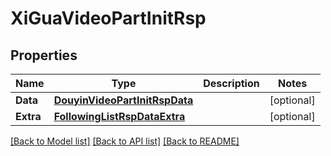 # XiGuaVideoPartInitRsp

## Properties

Name | Type | Description | Notes
------------ | ------------- | ------------- | -------------
**Data** | [**DouyinVideoPartInitRspData**](DouyinVideoPartInitRsp_data.md) |  | [optional] 
**Extra** | [**FollowingListRspDataExtra**](FollowingListRsp_data_extra.md) |  | [optional] 

[[Back to Model list]](../README.md#documentation-for-models) [[Back to API list]](../README.md#documentation-for-api-endpoints) [[Back to README]](../README.md)


